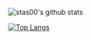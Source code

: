 
![stas00's github stats](https://github-readme-stats.vercel.app/api?username=stas00&show_icons=true&theme=react&hide_title=false&line_height=22pt)

[![Top Langs](https://github-readme-stats.vercel.app/api/top-langs/?username=stas00&layout=compact)](https://github.com/stas00/github-readme-stats)

